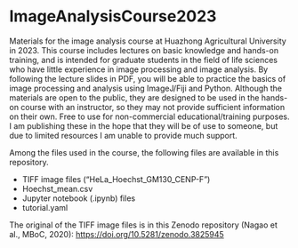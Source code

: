 # ImageAnalysisCourse2023

Materials for the image analysis course at Huazhong Agricultural University in 2023. This course includes lectures on basic knowledge and hands-on training, and is intended for graduate students in the field of life sciences who have little experience in image processing and image analysis. By following the lecture slides in PDF, you will be able to practice the basics of image processing and analysis using ImageJ/Fiji and Python. Although the materials are open to the public, they are designed to be used in the hands-on course with an instructor, so they may not provide sufficient information on their own. Free to use for non-commercial educational/training purposes. I am publishing these in the hope that they will be of use to someone, but due to limited resources I am unable to provide much support.

Among the files used in the course, the following files are available in this repository.
-	TIFF image files (“HeLa_Hoechst_GM130_CENP-F”)
-	Hoechst_mean.csv
-	Jupyter notebook (.ipynb) files
-	tutorial.yaml

The original of the TIFF image files is in this Zenodo repository (Nagao et al., MBoC, 2020): https://doi.org/10.5281/zenodo.3825945

